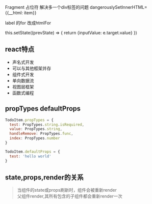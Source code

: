 Fragment 占位符 解决多一个div标签的问题
dangerouslySetInnerHTML={{__html: item}}

label 的for 改成htmlFor

this.setState((prevState) => {
    return {inputValue: e.target.value}
})

## react特点
* 声名式开发
* 可以与其他框架并存
* 组件式开发
* 单向数据流
* 视图层框架
* 函数式编程

## propTypes defaultProps
```js
TodoItem.propTypes = {
  test: PropTypes.string.isRequired,
  value: PropTypes.string,
  handleRemove: PropTypes.func,
  index: PropTypes.number
}

TodoItem.defaultProps = {
  test: 'hello world'
}
```

## state,props,render的关系
> 当组件的state或props刷新时，组件会被重新render<br/>
> 父组件render,其所有包含的子组件都会重新render一次